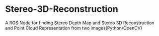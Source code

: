 # Stereo-3D-Reconstruction
A ROS Node for finding Stereo Depth Map and Stereo 3D Reconstruction and Point Cloud Representation from two images(Python/OpenCV)
